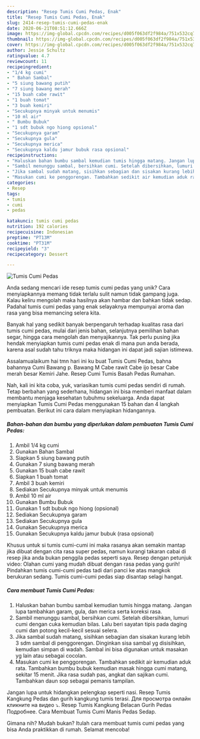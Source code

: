 ```yaml
---
description: "Resep Tumis Cumi Pedas, Enak"
title: "Resep Tumis Cumi Pedas, Enak"
slug: 2414-resep-tumis-cumi-pedas-enak
date: 2020-06-21T08:51:12.666Z
image: https://img-global.cpcdn.com/recipes/d005f063df2f984a/751x532cq70/tumis-cumi-pedas-foto-resep-utama.jpg
thumbnail: https://img-global.cpcdn.com/recipes/d005f063df2f984a/751x532cq70/tumis-cumi-pedas-foto-resep-utama.jpg
cover: https://img-global.cpcdn.com/recipes/d005f063df2f984a/751x532cq70/tumis-cumi-pedas-foto-resep-utama.jpg
author: Jessie Schultz
ratingvalue: 4.7
reviewcount: 11
recipeingredient:
- "1/4 kg cumi"
- " Bahan Sambal"
- "5 siung bawang putih"
- "7 siung bawang merah"
- "15 buah cabe rawit"
- "1 buah tomat"
- "3 buah kemiri"
- "Secukupnya minyak untuk menumis"
- "10 ml air"
- " Bumbu Bubuk"
- "1 sdt bubuk ngo hiong opsional"
- "Secukupnya garam"
- "Secukupnya gula"
- "Secukupnya merica"
- "Secukupnya kaldu jamur bubuk rasa opsional"
recipeinstructions:
- "Haluskan bahan bumbu sambal kemudian tumis hingga matang. Jangan lupa tambahkan garam, gula, dan merica serta koreksi rasa."
- "Sambil menunggu sambal, bersihkan cumi. Setelah dibersihkan, lumuri cumi dengan cuka kemudian bilas. Lalu beri sayatan tipis pada daging cumi dan potong kecil-kecil sesuai selera."
- "Jika sambal sudah matang, sisihkan sebagian dan sisakan kurang lebih 3 sdm sambal di penggorengan. Dinginkan sisa sambal yg disisihkan, kemudian simpan di wadah. Sambal ini bisa digunakan untuk masakan yg lain atau sebagai cocolan."
- "Masukan cumi ke penggorengan. Tambahkan sedikit air kemudian aduk rata. Tambahkan bumbu bubuk kemudian masak hingga cumi matang, sekitar 15 menit. Jika rasa sudah pas, angkat dan sajikan cumi. Tambahkan daun sop sebagai pemanis tampilan."
categories:
- Resep
tags:
- tumis
- cumi
- pedas

katakunci: tumis cumi pedas 
nutrition: 192 calories
recipecuisine: Indonesian
preptime: "PT13M"
cooktime: "PT31M"
recipeyield: "3"
recipecategory: Dessert

---
```



![Tumis Cumi Pedas](https://img-global.cpcdn.com/recipes/d005f063df2f984a/751x532cq70/tumis-cumi-pedas-foto-resep-utama.jpg)

Anda sedang mencari ide resep tumis cumi pedas yang unik? Cara menyiapkannya memang tidak terlalu sulit namun tidak gampang juga. Kalau keliru mengolah maka hasilnya akan hambar dan bahkan tidak sedap. Padahal tumis cumi pedas yang enak selayaknya mempunyai aroma dan rasa yang bisa memancing selera kita.

Banyak hal yang sedikit banyak berpengaruh terhadap kualitas rasa dari tumis cumi pedas, mulai dari jenis bahan, selanjutnya pemilihan bahan segar, hingga cara mengolah dan menyajikannya. Tak perlu pusing jika hendak menyiapkan tumis cumi pedas enak di mana pun anda berada, karena asal sudah tahu triknya maka hidangan ini dapat jadi sajian istimewa.

Assalamualaikum hai tmn hari ini ku buat Tumis Cumi Pedas, bahna bahannya Cumi Bawang p. Bawang M Cabe rawit Cabe ijo besar Cabe merah besar Kemiri Jahe. Resep Cumi Tumis Basah Pedas Rumahan.


Nah, kali ini kita coba, yuk, variasikan tumis cumi pedas sendiri di rumah. Tetap berbahan yang sederhana, hidangan ini bisa memberi manfaat dalam membantu menjaga kesehatan tubuhmu sekeluarga. Anda dapat menyiapkan Tumis Cumi Pedas menggunakan 15 bahan dan 4 langkah pembuatan. Berikut ini cara dalam menyiapkan hidangannya.

<!--inarticleads1-->

##### Bahan-bahan dan bumbu yang diperlukan dalam pembuatan Tumis Cumi Pedas:

1. Ambil 1/4 kg cumi
1. Gunakan  Bahan Sambal
1. Siapkan 5 siung bawang putih
1. Gunakan 7 siung bawang merah
1. Gunakan 15 buah cabe rawit
1. Siapkan 1 buah tomat
1. Ambil 3 buah kemiri
1. Sediakan Secukupnya minyak untuk menumis
1. Ambil 10 ml air
1. Gunakan  Bumbu Bubuk
1. Gunakan 1 sdt bubuk ngo hiong (opsional)
1. Sediakan Secukupnya garam
1. Sediakan Secukupnya gula
1. Gunakan Secukupnya merica
1. Gunakan Secukupnya kaldu jamur bubuk (rasa opsional)


Khusus untuk si tumis cumi-cumi ini maka rasanya akan semakin mantap jika dibuat dengan cita rasa super pedas, namun kurangi takaran cabai di resep jika anda bukan penggila pedas seperti saya. Resep dengan petunjuk video: Olahan cumi yang mudah dibuat dengan rasa pedas yang gurih! Pindahkan tumis cumi-cumi pedas tadi dari panci ke atas mangkok berukuran sedang. Tumis cumi-cumi pedas siap disantap selagi hangat. 

<!--inarticleads2-->

##### Cara membuat Tumis Cumi Pedas:

1. Haluskan bahan bumbu sambal kemudian tumis hingga matang. Jangan lupa tambahkan garam, gula, dan merica serta koreksi rasa.
1. Sambil menunggu sambal, bersihkan cumi. Setelah dibersihkan, lumuri cumi dengan cuka kemudian bilas. Lalu beri sayatan tipis pada daging cumi dan potong kecil-kecil sesuai selera.
1. Jika sambal sudah matang, sisihkan sebagian dan sisakan kurang lebih 3 sdm sambal di penggorengan. Dinginkan sisa sambal yg disisihkan, kemudian simpan di wadah. Sambal ini bisa digunakan untuk masakan yg lain atau sebagai cocolan.
1. Masukan cumi ke penggorengan. Tambahkan sedikit air kemudian aduk rata. Tambahkan bumbu bubuk kemudian masak hingga cumi matang, sekitar 15 menit. Jika rasa sudah pas, angkat dan sajikan cumi. Tambahkan daun sop sebagai pemanis tampilan.


Jangan lupa untuk hidangkan pelengkap seperti nasi. Resep Tumis Kangkung Pedas dan gurih kangkung tumis terasi. Для просмотра онлайн кликните на видео ⤵. Resep Tumis Kangkung Belacan Gurih Pedas Подробнее. Cara Membuat Tumis Cumi Manis Pedas Sedap. 

Gimana nih? Mudah bukan? Itulah cara membuat tumis cumi pedas yang bisa Anda praktikkan di rumah. Selamat mencoba!

